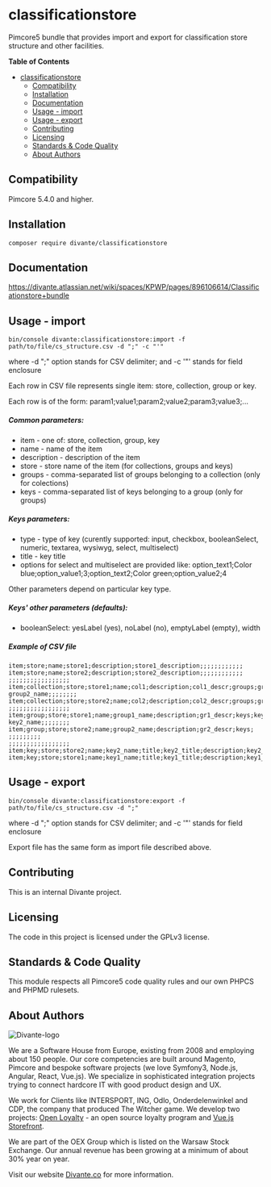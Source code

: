 # classificationstore

Pimcore5 bundle that provides import and export for classification store structure and other facilities.

**Table of Contents**

- [classificationstore](#)
	- [Compatibility](#compatibility)
	- [Installation](#installation)
	- [Documentation](#documentation)
	- [Usage - import](#usage-import)
	- [Usage - export](#usage-export)
	- [Contributing](#contributing)
    - [Licensing](#licensing)
    - [Standards & Code Quality](#standards-code-quality)
    - [About Authors](#about-authors)

## Compatibility
Pimcore 5.4.0 and higher.

## Installation
```
composer require divante/classificationstore
```

## Documentation

https://divante.atlassian.net/wiki/spaces/KPWP/pages/896106614/Classificationstore+bundle

## Usage - import
```
bin/console divante:classificationstore:import -f path/to/file/cs_structure.csv -d ";" -c "'"
```
where -d ";" option stands for CSV delimiter; and -c '"' stands for field enclosure

Each row in CSV file represents single item: store, collection, group or key.

Each row is of the form: param1;value1;param2;value2;param3;value3;...
##### Common parameters:
- item - one of: store, collection, group, key
- name - name of the item
- description - description of the item
- store - store name of the item (for collections, groups and keys)
- groups - comma-separated list of groups belonging to a collection (only for colections)
- keys - comma-separated list of keys belonging to a group (only for groups)

##### Keys parameters:
- type - type of key (curently supported: input, checkbox, booleanSelect, numeric, textarea, wysiwyg, select, multiselect)
- title - key title
- options for select and multiselect are provided like: option_text1;Color blue;option_value1;3;option_text2;Color green;option_value2;4

Other parameters depend on particular key type.

##### Keys' other parameters (defaults):
- booleanSelect: yesLabel (yes), noLabel (no), emptyLabel (empty), width

##### Example of CSV file
```
item;store;name;store1;description;store1_description;;;;;;;;;;;;
item;store;name;store2;description;store2_description;;;;;;;;;;;;
;;;;;;;;;;;;;;;;;
item;collection;store;store1;name;col1;description;col1_descr;groups;group1_name, group2_name;;;;;;;;
item;collection;store;store2;name;col2;description;col2_descr;groups;group1_name;;;;;;;;
;;;;;;;;;;;;;;;;;
item;group;store;store1;name;group1_name;description;gr1_descr;keys;key1_name, key2_name;;;;;;;;
item;group;store;store2;name;group2_name;description;gr2_descr;keys; ;;;;;;;;;
;;;;;;;;;;;;;;;;;
item;key;store;store2;name;key2_name;title;key2_title;description;key2_description;type;input;;;;;;;;
item;key;store;store1;name;key1_name;title;key1_title;description;key1_description;type;select;option_text1;blue;option_value1;3;option_text2;green;option_value2;4
```

## Usage - export
```
bin/console divante:classificationstore:export -f path/to/file/cs_structure.csv -d ";"
```
where -d ";" option stands for CSV delimiter; and -c '"' stands for field enclosure

Export file has the same form as import file described above.

## Contributing
This is an internal Divante project.

## Licensing
The code in this project is licensed under the GPLv3 license.

## Standards & Code Quality
This module respects all Pimcore5 code quality rules and our own PHPCS and PHPMD rulesets.

## About Authors
![Divante-logo](http://divante.co/logo-HG.png "Divante")

We are a Software House from Europe, existing from 2008 and employing about 150 people. Our core competencies are built around Magento, Pimcore and bespoke software projects (we love Symfony3, Node.js, Angular, React, Vue.js). We specialize in sophisticated integration projects trying to connect hardcore IT with good product design and UX.

We work for Clients like INTERSPORT, ING, Odlo, Onderdelenwinkel and CDP, the company that produced The Witcher game. We develop two projects: [Open Loyalty](http://www.openloyalty.io/ "Open Loyalty") - an open source loyalty program and [Vue.js Storefront](https://github.com/DivanteLtd/vue-storefront "Vue.js Storefront").

We are part of the OEX Group which is listed on the Warsaw Stock Exchange. Our annual revenue has been growing at a minimum of about 30% year on year.

Visit our website [Divante.co](https://divante.co/ "Divante.co") for more information.
